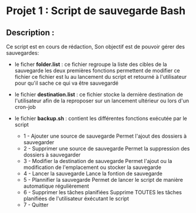 # Projet 1 : Script de sauvegarde Bash

## Description :
Ce script est en cours de rédaction,
Son objectif est de pouvoir gérer des sauvegardes:
- le ficher **folder.list** :
    ce fichier regroupe la liste des cibles de la sauvegarde
    les deux premières fonctions permettent de modifier ce fichier
    ce fichier est lu au lancement du script et retourné à l'utilisateur pour qu'il sache ce qui va être sauvegardé
      
- le fichier **destination.list** :
    ce fichier stocke la dernière destination de l'utilisateur
    afin de la reproposer sur un lancement ultérieur ou lors d'un cron-job
       
- le fichier **backup.sh** :
    contient les différentes fonctions exécutée par le script
    - 1 - Ajouter une source de sauvegarde
        Permet l'ajout des dossiers à sauvegarder
    - 2 - Supprimer une source de sauvegarde
        Permet la suppression des dossiers à sauvegarder
    - 3 - Modifier la destination de sauvegarde
        Permet l'ajout ou la modification de l'emplacement ou stocker la sauvegarde
    - 4 - Lancer la sauvegarde 
        Lance la fontion de sauvegarde
    - 5 - Plannifier la sauvegarde
        Permet de lancer le script de manière automatique régulièrement
    - 6 - Supprimer les tâches planifiées
        Supprime TOUTES les tâches planifiées de l'utilisateur éxécutant le script
    - 7 - Quitter
